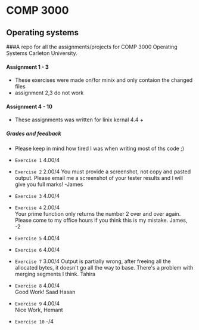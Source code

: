 # COMP 3000
## Operating systems

###A repo for all the assignments/projects for COMP 3000 Operating Systems Carleton University.

#### Assignment 1 - 3
- These exercises were made on/for minix and only contaion the changed files
- assignment 2,3 do not work

#### Assignment 4 - 10
- These assignments was written for linix kernal 4.4 +

##### Grades and feedback
- Please keep in mind how tired I was when writing most of ths code ;)

- `Exercise 1`	4.00/4	 
- `Exercise 2`	2.00/4	You must provide a screenshot, not copy and pasted output. 
Please email me a screenshot of your tester results and I will give you full marks! -James
- `Exercise 3`	4.00/4	
- `Exercise 4`	2.00/4	
Your prime function only returns the number 2 over and over again. Please come to my office hours if you think this is my mistake.
James, -2
- `Exercise 5`	4.00/4	
- `Exercise 6`	4.00/4	 
- `Exercise 7`	3.00/4	 Output is partially wrong, after freeing all the allocated bytes, it doesn't go all the way to base. There's a problem with merging segments I think.
Tahira
- `Exercise 8`	4.00/4	
Good Work!
Saad Hasan
- `Exercise 9`	4.00/4	
Nice Work, Hemant
- `Exercise 10`	-/4	 